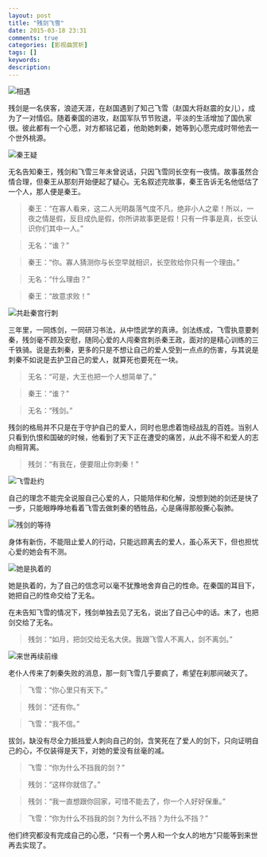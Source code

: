 ```yaml
---
layout: post
title: "残剑飞雪"
date: 2015-03-18 23:31
comments: true
categories: [影视曲赏析]
tags: []
keywords: 
description: 
---
```

![相遇](http://zymworld.cri.cn/mmsource/images/2010/06/07/f4bf4fdf5bda4bc58dfda83719f0c4e7.jpg)

残剑是一名侠客，浪迹天涯，在赵国遇到了知己飞雪（赵国大将赵震的女儿），成为了一对情侣。随着秦国的进攻，赵国军队节节败退，平淡的生活增加了国仇家很。彼此都有一个心愿，对方都铭记着，他助她刺秦，她等到心愿完成时带他去一个世外桃源。

<!--more-->
![秦王疑](http://image170.poco.cn/mypoco/myphoto/20121216/10/65919575201212161059181946505541275_001.jpg)

无名告知秦王，残剑和飞雪三年未曾说话，只因飞雪同长空有一夜情。故事虽然合情合理，但秦王从那刻开始便起了疑心。无名叙述完故事，秦王告诉无名他低估了一个人，那人便是秦王。

>秦王：“在寡人看来，这二人光明磊落气度不凡，绝非小人之辈！所以，一夜之情是假，反目成仇是假，你所讲故事更是假！只有一件事是真，长空认识你们其中一人。”

>无名：“谁？”

>秦王：“你。寡人猜测你与长空早就相识，长空败给你只有一个理由。”

>无名：“什么理由？”

>秦王：“故意求败！”

![共赴秦宫行刺](http://image2.sina.com.cn/ent/d/2002-12-02/3_28-3-326-348_20021202183346.jpg)

三年里，一同炼剑，一同研习书法，从中悟武学的真谛。剑法练成，飞雪执意要刺秦，残剑毫不顾及安慰，随同心爱的人闯秦宫刺杀秦王政，面对的是精心训练的三千铁骑。说是去刺秦，更多的只是不想让自己的爱人受到一点点的伤害，与其说是刺秦不如说是去护卫自己的爱人，就算死也要死在一块。

>无名：“可是，大王也把一个人想简单了。”

>秦王：“谁？”

>无名：“残剑。”

残剑的格局并不只是在于守护自己的爱人，同时也思虑着饱经战乱的百姓。当别人只看到仇恨和国破的时候，他看到了天下正在遭受的痛苦，从此不得不和爱人的志向相背离。

>残剑：“有我在，便要阻止你刺秦！”

![飞雪赴约](http://fxp.buychuan.com/upload/MovieStills/2013072518090242884024.jpg)

自己的理念不能完全说服自己心爱的人，只能陪伴和化解，没想到她的剑还是快了一步，只能眼睁睁地看着飞雪去做刺秦的牺牲品，心是痛得那般撕心裂肺。

![残剑的等待](http://fxp.buychuan.com/upload/MovieStills/2013072518090028320093.jpg)

身体有新伤，不能阻止爱人的行动，只能远顾离去的爱人，虽心系天下，但也担忧心爱的她会有不测。

![她是执着的](http://pic.dbw.cn/0/06/01/63/6016353_421999.jpg)

她是执着的，为了自己的信念可以毫不犹豫地舍弃自己的性命。在秦国的耳目下，她把自己的性命交给了无名。

在未告知飞雪的情况下，残剑单独去见了无名，说出了自己心中的话。末了，也把剑交给了无名。

>残剑：“如月，把剑交给无名大侠。我跟飞雪人不离人，剑不离剑。”

![来世再续前缘](http://img0.imgtn.bdimg.com/it/u=1656515279,3560401403&fm=21&gp=0.jpg)

老仆人传来了刺秦失败的消息，那一刻飞雪几乎要疯了，希望在刹那间破灭了。

>飞雪：“你心里只有天下。”

>残剑：“还有你。”

>飞雪：“我不信。”

拔剑，缺没有尽全力抵挡爱人刺向自己的剑，含笑死在了爱人的剑下，只向证明自己的心，不仅装得是天下，对她的爱没有丝毫的减。

>飞雪：“你为什么不挡我的剑？”

>残剑：“这样你就信了。”

>残剑：“我一直想跟你回家，可惜不能去了，你一个人好好保重。”

>飞雪：“你为什么不挡我的剑？为什么不挡？为什么不挡？”

他们终究都没有完成自己的心愿，“只有一个男人和一个女人的地方”只能等到来世再去实现了。